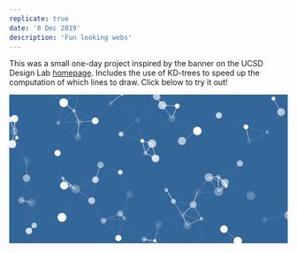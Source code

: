 ```yaml
---
replicate: true
date: '8 Dec 2019'
description: 'Fun looking webs'
---
```


This was a small one-day project inspired by the banner on the UCSD Design
Lab [homepage](https://designlab.ucsd.edu/). Includes the use of KD-trees to
speed up the computation of which lines to draw. Click below to try it out!

[![Thumbnail](/resources/assets/misc/web.png)](/demos/web)



